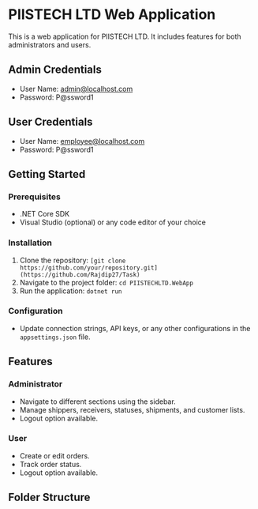 # PIISTECH LTD Web Application

This is a web application for PIISTECH LTD. It includes features for both administrators and users.

## Admin Credentials
- User Name: admin@localhost.com
- Password: P@ssword1

## User Credentials
- User Name: employee@localhost.com
- Password: P@ssword1

## Getting Started

### Prerequisites
- .NET Core SDK
- Visual Studio (optional) or any code editor of your choice

### Installation
1. Clone the repository: `[git clone https://github.com/your/repository.git](https://github.com/Rajdip27/Task)`
2. Navigate to the project folder: `cd PIISTECHLTD.WebApp`
3. Run the application: `dotnet run`

### Configuration
- Update connection strings, API keys, or any other configurations in the `appsettings.json` file.

## Features

### Administrator
- Navigate to different sections using the sidebar.
- Manage shippers, receivers, statuses, shipments, and customer lists.
- Logout option available.

### User
- Create or edit orders.
- Track order status.
- Logout option available.

## Folder Structure


